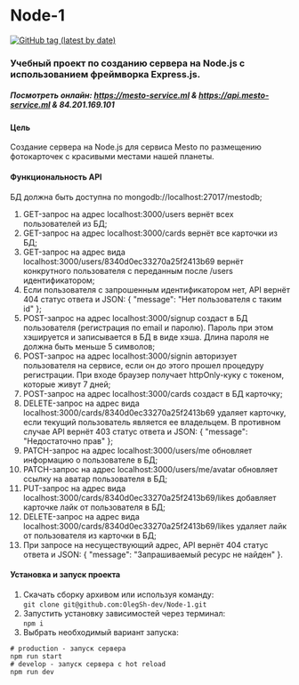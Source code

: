 # Node-1
[![GitHub tag (latest by date)](https://img.shields.io/github/v/tag/olegsh-dev/Node-1?label=version)](https://github.com/OlegSh-dev/Node-1/releases/)
### Учебный проект по созданию сервера на Node.js с использованием фреймворка Express.js.
  
##### Посмотреть онлайн: https://mesto-service.ml & https://api.mesto-service.ml & 84.201.169.101
  
#### Цель
Создание сервера на Node.js для сервиса Mesto по размещению фотокарточек с красивыми местами нашей планеты.

#### Функциональность API
БД должна быть доступна по mongodb://localhost:27017/mestodb;
1. GET-запрос на адрес localhost:3000/users вернёт всех пользователей из БД;
2. GET-запрос на адрес localhost:3000/cards вернёт все карточки из БД;
3. GET-запрос на адрес вида localhost:3000/users/8340d0ec33270a25f2413b69 вернёт конкрутного пользователя с переданным после /users идентификатором;
4. Если пользователя с запрошенным идентификатором нет, API вернёт 404 статус ответа и JSON: { "message": "Нет пользователя с таким id" };
5. POST-запрос на адрес localhost:3000/signup создаст в БД пользователя (регистрация по email и паролю). Пароль при этом хэшируется и записывается в БД в виде хэша. Длина пароля не должна быть меньше 5 символов;
6. POST-запрос на адрес localhost:3000/signin авторизует пользователя на сервисе, если он до этого прошел процедуру регистрации. При входе браузер получает httpOnly-куку с токеном, которые живут 7 дней;
7. POST-запрос на адрес localhost:3000/cards создаст в БД карточку;
8. DELETE-запрос на адрес вида localhost:3000/cards/8340d0ec33270a25f2413b69 удаляет карточку, если текущий пользователь является ее владельцем. В противном случае API вернёт 403 статус ответа и JSON: { "message": "Недостаточно прав" };
9. PATCH-запрос на адрес localhost:3000/users/me обновляет информацию о пользователе в БД;
10. PATCH-запрос на адрес localhost:3000/users/me/avatar обновляет ссылку на аватар пользователя в БД;
11. PUT-запрос на адрес вида localhost:3000/cards/8340d0ec33270a25f2413b69/likes добавляет карточке лайк от пользователя в БД;
12. DELETE-запрос на адрес вида localhost:3000/cards/8340d0ec33270a25f2413b69/likes удаляет лайк от пользователя из карточки в БД;
13. При запросе на несуществующий адрес, API вернёт 404 статус ответа и JSON: { "message": "Запрашиваемый ресурс не найден" }.

#### Установка и запуск проекта
1. Скачать сборку архивом или используя команду:  
```git clone git@github.com:OlegSh-dev/Node-1.git```  
2. Запустить установку зависимостей через терминал:  
```npm i```  
3. Выбрать необходимый вариант запуска:  
```
# production - запуск сервера  
npm run start
# develop - запуск сервера с hot reload  
npm run dev
```
